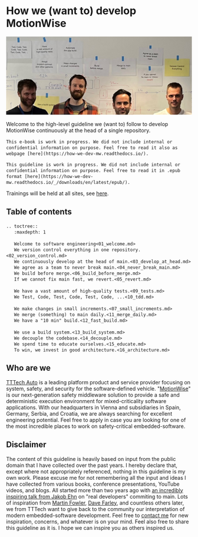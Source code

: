 # How we (want to) develop MotionWise

![Welcome](img/home.jpg)

Welcome to the high-level guideline we (want to) follow to develop MotionWise continuously at the head of a single repository.

```{only} epub
This e-book is work in progress. We did not include internal or confidential information on purpose. Feel free to read it also as webpage [here](https://how-we-dev-mw.readthedocs.io/).  
```
```{only} not epub
This guideline is work in progress. We did not include internal or confidential information on purpose. Feel free to read it in .epub format [here](https://how-we-dev-mw.readthedocs.io/_/downloads/en/latest/epub/). 
```

Trainings will be held at all sites, see [here](https://4sdv.sharepoint.com/sites/TTTechAuto-LearningManagementSystem/SitePages/how_we_develop_motionwise.aspx).

## Table of contents

```{eval-rst}
.. toctree::
   :maxdepth: 1

   Welcome to software engineering<01_welcome.md>
   We version control everything in one repository.<02_version_control.md>
   We continuously develop at the head of main.<03_develop_at_head.md>
   We agree as a team to never break main.<04_never_break_main.md>
   We build before merge.<06_build_before_merge.md>
   If we cannot fix main fast, we revert.<05_revert.md>
   
   We have a vast amount of high-quality tests.<09_tests.md>
   We Test, Code, Test, Code, Test, Code, ...<10_tdd.md>
   
   We make changes in small increments.<07_small_increments.md>
   We merge (something) to main daily.<11_merge_daily.md>
   We have a "10 min" build.<12_fast_build.md>
   
   We use a build system.<13_build_system.md>
   We decouple the codebase.<14_decouple.md>
   We spend time to educate ourselves.<15_educate.md>
   To win, we invest in good architecture.<16_architecture.md>
```

## Who are we

[TTTech Auto](https://www.tttech-auto.com/) is a leading platform product and service provider focusing on system, safety, and security for the software-defined vehicle. "[MotionWise](https://www.tttech-auto.com/software-products/motionwise-safety-middleware)" is our next-generation safety middleware solution to provide a safe and deterministic execution environment for mixed-criticality software applications. With our headquarters in Vienna and subsidiaries in Spain, Germany, Serbia, and Croatia, we are always searching for excellent engineering potential. Feel free to apply in case you are looking for one of the most incredible places to work on safety-critical embedded-software.

## Disclaimer

The content of this guideline is heavily based on input from the public domain that I have collected over the past years. I hereby declare that, except where not appropriately referenced, nothing in this guideline is my own work. Please excuse me for not remembering all the input and ideas I have collected from various books, conference presentations, YouTube videos, and blogs. All started more than two years ago with [an incredibly inspiring talk from Jakob Ehn](https://www.youtube.com/watch?v=hL1OZfgoZGk&t=105s) on "real developers" commiting to main. Lots of inspiration from [Martin Fowler](https://martinfowler.com/articles/branching-patterns.html), [Dave Farley](https://www.youtube.com/@ContinuousDelivery), and countless others later, we from TTTech want to give back to the community our interpretation of modern embedded-software development. Feel free to [contact me](mailto:sebastian.caban@tttech-auto.com) for new inspiration, concerns, and whatever is on your mind. Feel also free to share this guideline as it is. I hope we can inspire you as others inspired us.
